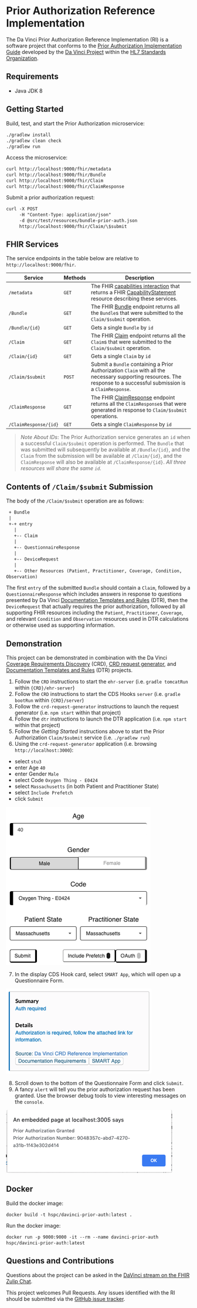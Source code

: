 # Prior Authorization Reference Implementation
The Da Vinci Prior Authorization Reference Implementation (RI) is a software project that conforms to the [Prior Authorization Implementation Guide](http://wiki.hl7.org/index.php?title=Da_Vinci_Prior_Authorization_FHIR_IG_Proposal) developed by the [Da Vinci Project](http://www.hl7.org/about/davinci/index.cfm?ref=common) within the [HL7 Standards Organization](http://www.hl7.org/).

## Requirements
- Java JDK 8

## Getting Started

Build, test, and start the Prior Authorization microservice:
```
./gradlew install
./gradlew clean check
./gradlew run
```

Access the microservice:
```
curl http://localhost:9000/fhir/metadata
curl http://localhost:9000/fhir/Bundle
curl http://localhost:9000/fhir/Claim
curl http://localhost:9000/fhir/ClaimResponse
```

Submit a prior authorization request:
```
curl -X POST
     -H "Content-Type: application/json"
     -d @src/test/resources/bundle-prior-auth.json
     http://localhost:9000/fhir/Claim/\$submit
```

## FHIR Services

The service endpoints in the table below are relative to `http://localhost:9000/fhir`.

Service | Methods | Description
--------|---------|------------
`/metadata` | `GET` | The FHIR [capabilities interaction](http://hl7.org/fhir/R4/http.html#capabilities) that returns a FHIR [CapabilityStatement](http://hl7.org/fhir/R4/capabilitystatement.html) resource describing these services.
`/Bundle` | `GET` | The FHIR [Bundle](http://hl7.org/fhir/R4/bundle.html) endpoint returns all the `Bundle`s that were submitted to the `Claim/$submit` operation.
`/Bundle/{id}` | `GET` | Gets a single `Bundle` by `id`
`/Claim` | `GET` | The FHIR [Claim](http://hl7.org/fhir/R4/claim.html) endpoint returns all the `Claim`s that were submitted to the `Claim/$submit` operation.
`/Claim/{id}` | `GET` | Gets a single `Claim` by `id`
`/Claim/$submit` | `POST` | Submit a `Bundle` containing a Prior Authorization `Claim` with all the necessary supporting resources. The response to a successful submission is a `ClaimResponse`.
`/ClaimResponse` | `GET` | The FHIR [ClaimResponse](http://hl7.org/fhir/R4/claimresponse.html) endpoint returns all the `ClaimResponse`s that were generated in response to `Claim/$submit` operations.
`/ClaimResponse/{id}` | `GET` | Gets a single `ClaimResponse` by `id`

> *Note About IDs*: The Prior Authorization service generates an `id` when a successful `Claim/$submit` operation is performed. The `Bundle` that was submitted will subsequently be available at `/Bundle/{id}`, and the `Claim` from the submission will be available at `/Claim/{id}`, and the `ClaimResponse` will also be available at `/ClaimResponse/{id}`. _All three resources will share the same `id`._

## Contents of `/Claim/$submit` Submission

The body of the `/Claim/$submit` operation are as follows:

```
 + Bundle
 |
 +-+ entry
   |
   +-- Claim
   |
   +-- QuestionnaireResponse
   |
   +-- DeviceRequest
   |
   +-- Other Resources (Patient, Practitioner, Coverage, Condition, Observation)
```

The first `entry` of the submitted `Bundle` should contain a `Claim`, followed by a `QuestionnaireResponse` which includes answers in response to questions presented by Da Vinci [Documentation Templates and Rules](https://github.com/HL7-DaVinci/dtr) (DTR), then the `DeviceRequest` that actually requires the prior authorization, followed by all supporting FHIR resources including the `Patient`, `Practitioner`, `Coverage`, and relevant `Condition` and `Observation` resources used in DTR calculations or otherwise used as supporting information.

## Demonstration

This project can be demonstrated in combination with the Da Vinci [Coverage Requirements Discovery](https://github.com/HL7-DaVinci/CRD) (CRD), [CRD request generator](https://github.com/HL7-DaVinci/crd-request-generator), and [Documentation Templates and Rules](https://github.com/HL7-DaVinci/dtr) (DTR) projects.

1. Follow the `CRD` instructions to start the `ehr-server` (i.e. `gradle tomcatRun` within `{CRD}/ehr-server`)
2. Follow the `CRD` instructions to start the CDS Hooks `server` (i.e. `gradle bootRun` within `{CRD}/server`)
3. Follow the `crd-request-generator` instructions to launch the request generator (i.e. `npm start` within that project)
4. Follow the `dtr` instructions to launch the DTR application (i.e. `npm start` within that project)
5. Follow the _Getting Started_ instructions above to start the Prior Authorization `Claim/$submit` service (i.e. `./gradlew run`)
6. Using the `crd-request-generator` application (i.e. browsing `http://localhost:3000`):
  - select `stu3`
  - enter Age `40`
  - enter Gender `Male`
  - select Code `Oxygen Thing - E0424`
  - select `Massachusetts` (in both Patient and Practitioner State)
  - select `Include Prefetch`
  - click `Submit`

![Request Generator Application](/documentation/request.png)

7. In the display CDS Hook card, select `SMART App`, which will open up a Questionnaire Form.

![CDS Hook Card](/documentation/card.png)

8. Scroll down to the bottom of the Questionnaire Form and click `Submit`.
9. A fancy `alert` will tell you the prior authorization request has been granted. Use the browser debug tools to view interesting messages on the `console`.

![Alert Message](/documentation/alert.png)


## Docker
Build the docker image:
```
docker build -t hspc/davinci-prior-auth:latest .
```

Run the docker image:
```
docker run -p 9000:9000 -it --rm --name davinci-prior-auth hspc/davinci-prior-auth:latest
```

## Questions and Contributions
Questions about the project can be asked in the [DaVinci stream on the FHIR Zulip Chat](https://chat.fhir.org/#narrow/stream/179283-DaVinci).

This project welcomes Pull Requests. Any issues identified with the RI should be submitted via the [GitHub issue tracker](https://github.com/HL7-DaVinci/prior-auth/issues).
